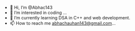 - 👋 Hi, I’m @Abhac143
- 👀 I’m interested in coding ...
- 🌱 I’m currently learning DSA in C++ and web development.
- 📫 How to reach me abhachauhan143@gmail.com...

<!---
Abhac143/Abhac143 is a ✨ special ✨ repository because its `README.md` (this file) appears on your GitHub profile.
You can click the Preview link to take a look at your changes.
--->
